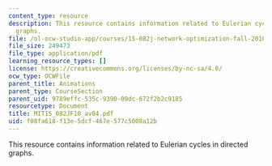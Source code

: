 ```yaml
---
content_type: resource
description: This resource contains information related to Eulerian cycles in directed
  graphs.
file: /ol-ocw-studio-app/courses/15-082j-network-optimization-fall-2010/f08fa618f13e5dcf467e577c5008a12b_MIT15_082JF10_av04.pdf
file_size: 249473
file_type: application/pdf
learning_resource_types: []
license: https://creativecommons.org/licenses/by-nc-sa/4.0/
ocw_type: OCWFile
parent_title: Animations
parent_type: CourseSection
parent_uid: 9789effc-535c-9390-09dc-672f2b2c9185
resourcetype: Document
title: MIT15_082JF10_av04.pdf
uid: f08fa618-f13e-5dcf-467e-577c5008a12b
---
```

This resource contains information related to Eulerian cycles in directed graphs.
